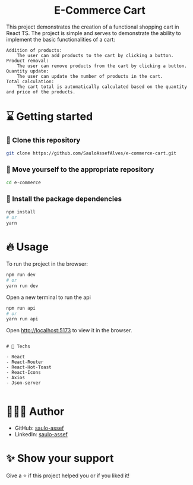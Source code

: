 <div align="center">
  <h1>E-Commerce Cart</h1>
</div>

<p>This project demonstrates the creation of a functional shopping cart in React TS. The project is simple and serves to demonstrate the ability to implement the basic functionalities of a cart:

    Addition of products:
        The user can add products to the cart by clicking a button.
    Product removal:
        The user can remove products from the cart by clicking a button.
    Quantity update:
        The user can update the number of products in the cart.
    Total calculation:
        The cart total is automatically calculated based on the quantity and price of the products.
</p>

# :hourglass: Getting started

<h3 style="font-size: 18px;">🧬 Clone this repository</h3>

```bash
git clone https://github.com/SauloAssefAlves/e-commerce-cart.git
```

<h3 style="font-size: 18px;">📂 Move yourself to the appropriate repository</h3>

```bash
cd e-commerce
```

<h3 style="font-size: 18px;">🎉 Install the package dependencies</h3>

```bash
npm install
# or
yarn
```

# 🔥 Usage
To run the project in the browser:
```bash
npm run dev
# or
yarn run dev
```

Open a new terminal to run the api
```bash
npm run api
# or
yarn run api
```

Open [http://localhost:5173](http://localhost:5173) to view it in the browser.


```

# 🚀 Techs

- React
- React-Router
- React-Hot-Toast
- React-Icons
- Axios
- Json-server


```
# 👨🏻‍💻 Author

- GitHub: [saulo-assef](https://github.com/SauloAssefAlves)
- LinkedIn: [saulo-assef](www.linkedin.com/in/saulo-assef)



# ✨ Show your support

Give a ⭐ if this project helped you or if you liked it!
